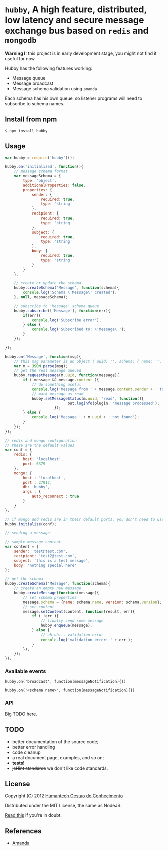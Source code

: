 # `hubby`, A high feature, distributed, low latency and secure message exchange bus based on `redis` and `mongodb`

**Warning I:** this project is in early development stage, you might not find it useful for now.

Hubby has the following features working:

* Message queue
* Message broadcast
* Message schema validation using `amanda`

Each schema has his own queue, so listener programs will need to subscribe to schema names.

## Install from npm
```
$ npm install hubby
```

## Usage
```javascript
var hubby = require('hubby')();

hubby.on('initialized', function(){
	// message schema format
	var messageSchema = {
		type: 'object',
		additionalProperties: false,
		properties: {
			sender: {
				required: true,
				type: 'string'
			},
			recipient: {
				required: true,
				type: 'string'
			},
			subject: {
				required: true,
				type: 'string'
			},
			body: {
				required: true,
				type: 'string'
			}
		}
	};

	// create or update the schema
	hubby.createSchema('Message', function(schema){
		console.log('Schema \'Message\' created');
	}, null, messageSchema);

	// subscribe to 'Message' schema queue
	hubby.subscribe(['Message'], function(err){
		if(err){
			console.log('Subscribe error');
		} else {
			console.log('Subscribed to: \'Message\'');
		}
	});

});

hubby.on('Message', function(msg){
	// this msg parameter is an object { uuid: '', schema: { name: '', version: 0 } }
	var m = JSON.parse(msg);
	// get the real message queued
	hubby.requestMessage(m.uuid, function(message){
		if ( message && message.content ){
			// do something useful
			console.log('Message from ' + message.content.sender + ' to ' + message.content.recipient + ' received');
			// mark message as read
			hubby.setMessageStatus(m.uuid, 'read', function(){
	                        out.loginfo(plugin, 'message processed');
          	          });
		} else {
			console.log('Message ' + m.uuid + ' not found');
		}
	});
});

// redis and mongo configuration
// these are the default values
var conf = {
    redis: {
        host: 'localhost',
        port: 6379
    },
    mongo: {
        host : 'localhost',
        port : 27017,
        db: 'hubby',
        args : {
            auto_reconnect : true
        }
    }
};

// if mongo and redis are in their default ports, you don't need to use the conf parameter
hubby.initialize(conf);

// sending a message

// sample message content
var content = {
	sender: 'test@test.com',
	recipient: 'test2@test.com',
	subject: 'this is a test message',
	body: 'nothing special here'
};

// get the schema
hubby.createSchema('Message', function(schema){
	// create an empty new message
	hubby.createMessage(function(message){
		// set schema properties
		message.schema = {name: schema.name, version: schema.version};
		// ser content
		message.setContent(content, function(result, err){
			if ( !err ){
				// finally send some message
				hubby.enqueue(message);
			} else {
				// uh-oh... validation error
				console.log('validation error: ' + err );
			}
		});
	});
});

```
### Available events

`hubby.on('broadcast', function(messageNotification){})`

`hubby.on('<schema name>', function(messageNotification){})`

### API

Big TODO here.

## TODO

* better documentation of the source code;
* better error handling
* code cleanup
* a real document page, examples, and so on;
* **tests!**
* ~~jsHint standards~~ we don't like code standards.

## License

Copyright (C) 2012 [Humantech Gestao do Conhecimento](https://www.humantech.com.br/)

Distributed under the MIT License, the same as NodeJS.

[Read this](https://github.com/humantech/hubby/blob/master/LICENSE) if you're in doubt.

## References
* [Amanda](https://github.com/Baggz/Amanda/)
